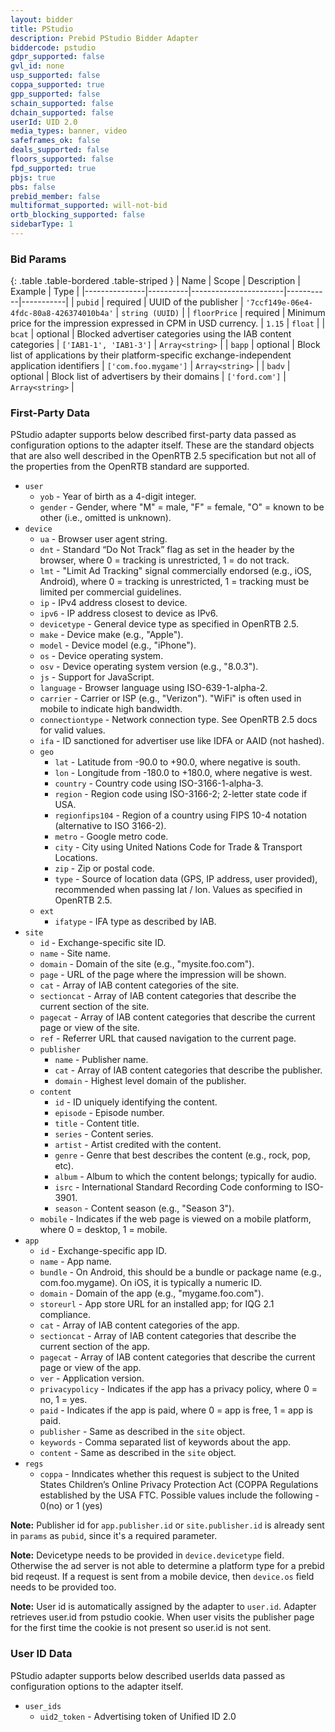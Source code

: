 ```yaml
---
layout: bidder
title: PStudio
description: Prebid PStudio Bidder Adapter
biddercode: pstudio
gdpr_supported: false
gvl_id: none
usp_supported: false
coppa_supported: true
gpp_supported: false
schain_supported: false
dchain_supported: false
userId: UID 2.0
media_types: banner, video
safeframes_ok: false
deals_supported: false
floors_supported: false
fpd_supported: true
pbjs: true
pbs: false
prebid_member: false
multiformat_supported: will-not-bid
ortb_blocking_supported: false
sidebarType: 1
---
```


### Bid Params

{: .table .table-bordered .table-striped }
| Name | Scope | Description | Example | Type |
|---------------|----------|-----------------------|-----------|-----------|
| `pubid` | required | UUID of the publisher | `'7ccf149e-06e4-4fdc-80a8-426374010b4a'` | `string (UUID)` |
| `floorPrice` | required | Minimum price for the impression expressed in CPM in USD currency. | `1.15` | `float` |
| `bcat` | optional | Blocked advertiser categories using the IAB content categories | `['IAB1-1', 'IAB1-3']` | `Array<string>` |
| `bapp` | optional | Block list of applications by their platform-specific exchange-independent application identifiers | `['com.foo.mygame']` | `Array<string>` |
| `badv` | optional | Block list of advertisers by their domains | `['ford.com']` | `Array<string>` |

### First-Party Data

PStudio adapter supports below described first-party data passed as configuration options to the adapter itself.
These are the standard objects that are also well described in the OpenRTB 2.5 specification but
not all of the properties from the OpenRTB standard are supported.

- `user`
  - `yob` - Year of birth as a 4-digit integer.
  - `gender` - Gender, where "M" = male, "F" = female, "O" = known to be other (i.e., omitted is unknown).
- `device`
  - `ua` - Browser user agent string.
  - `dnt` - Standard “Do Not Track” flag as set in the header by the browser, where 0 = tracking is unrestricted, 1 = do not track.
  - `lmt` - "Limit Ad Tracking" signal commercially endorsed (e.g., iOS, Android), where 0 = tracking is unrestricted, 1 = tracking must be limited per commercial guidelines.
  - `ip` - IPv4 address closest to device.
  - `ipv6` - IP address closest to device as IPv6.
  - `devicetype` - General device type as specified in OpenRTB 2.5.
  - `make` - Device make (e.g., "Apple").
  - `model` - Device model (e.g., "iPhone").
  - `os` - Device operating system.
  - `osv` - Device operating system version (e.g., "8.0.3").
  - `js` - Support for JavaScript.
  - `language` - Browser language using ISO-639-1-alpha-2.
  - `carrier` - Carrier or ISP (e.g., "Verizon"). "WiFi" is often used in mobile to indicate high bandwidth.
  - `connectiontype` - Network connection type. See OpenRTB 2.5 docs for valid values.
  - `ifa` - ID sanctioned for advertiser use like IDFA or AAID (not hashed).
  - `geo`
    - `lat` - Latitude from -90.0 to +90.0, where negative is south.
    - `lon` - Longitude from -180.0 to +180.0, where negative is west.
    - `country` - Country code using ISO-3166-1-alpha-3.
    - `region` - Region code using ISO-3166-2; 2-letter state code if USA.
    - `regionfips104` - Region of a country using FIPS 10-4 notation (alternative to ISO 3166-2).
    - `metro` - Google metro code.
    - `city` - City using United Nations Code for Trade & Transport Locations.
    - `zip` - Zip or postal code.
    - `type` - Source of location data (GPS, IP address, user provided), recommended when passing lat / lon. Values as specified in OpenRTB 2.5.
  - `ext`
    - `ifatype` - IFA type as described by IAB.
- `site`
  - `id` - Exchange-specific site ID.
  - `name` - Site name.
  - `domain` - Domain of the site (e.g., "mysite.foo.com").
  - `page` - URL of the page where the impression will be shown.
  - `cat` - Array of IAB content categories of the site.
  - `sectioncat` - Array of IAB content categories that describe the current section of the site.
  - `pagecat` - Array of IAB content categories that describe the current page or view of the site.
  - `ref` - Referrer URL that caused navigation to the current page.
  - `publisher`
    - `name` - Publisher name.
    - `cat` - Array of IAB content categories that describe the publisher.
    - `domain` - Highest level domain of the publisher.
  - `content`
    - `id` - ID uniquely identifying the content.
    - `episode` - Episode number.
    - `title` - Content title.
    - `series` - Content series.
    - `artist` - Artist credited with the content.
    - `genre` - Genre that best describes the content (e.g., rock, pop, etc).
    - `album` - Album to which the content belongs; typically for audio.
    - `isrc` - International Standard Recording Code conforming to ISO-3901.
    - `season` - Content season (e.g., "Season 3").
  - `mobile` - Indicates if the web page is viewed on a mobile platform, where 0 = desktop, 1 = mobile.
- `app`
  - `id` - Exchange-specific app ID.
  - `name` - App name.
  - `bundle` - On Android, this should be a bundle or package name (e.g., com.foo.mygame). On iOS, it is typically a numeric ID.
  - `domain` - Domain of the app (e.g., "mygame.foo.com").
  - `storeurl` - App store URL for an installed app; for IQG 2.1 compliance.
  - `cat` - Array of IAB content categories of the app.
  - `sectioncat` - Array of IAB content categories that describe the current section of the app.
  - `pagecat` - Array of IAB content categories that describe the current page or view of the app.
  - `ver` - Application version.
  - `privacypolicy` - Indicates if the app has a privacy policy, where 0 = no, 1 = yes.
  - `paid` - Indicates if the app is paid, where 0 = app is free, 1 = app is paid.
  - `publisher` - Same as described in the `site` object.
  - `keywords` - Comma separated list of keywords about the app.
  - `content` - Same as described in the `site` object.
- `regs`
  - `coppa` - Inndicates whether this request is subject to the United States Children’s Online Privacy Protection Act (COPPA Regulations established by the USA FTC. Possible values include the following - 0(no) or 1 (yes)

**Note:** Publisher id for `app.publisher.id` or `site.publisher.id` is already sent in `params` as `pubid`, since it's a required parameter.

**Note:** Devicetype needs to be provided in `device.devicetype` field.
Otherwise the ad server is not able to determine a platform type for a prebid bid reqeust. If a request is sent from a mobile device, then `device.os` field needs to be provided too.

**Note:** User id is automatically assigned by the adapter to `user.id`. Adapter retrieves user.id from pstudio cookie. When user visits the publisher page for the first time the cookie is not present so user.id is not sent.

### User ID Data

PStudio adapter supports below described userIds data passed as configuration options to the adapter itself.

- `user_ids`
  - `uid2_token` - Advertising token of Unified ID 2.0
